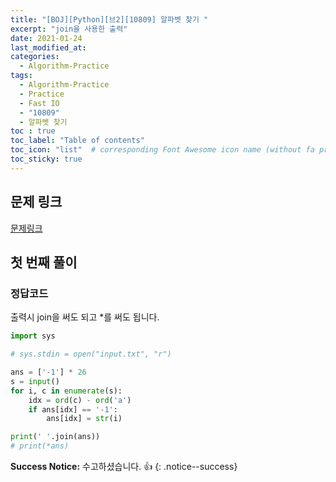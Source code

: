 ```yaml
---
title: "[BOJ][Python][브2][10809] 알파벳 찾기 "
excerpt: "join을 사용한 출력"
date: 2021-01-24
last_modified_at:
categories:
  - Algorithm-Practice
tags:
  - Algorithm-Practice
  - Practice
  - Fast IO
  - "10809"
  - 알파벳 찾기
toc : true
toc_label: "Table of contents"
toc_icon: "list"  # corresponding Font Awesome icon name (without fa prefix)
toc_sticky: true
---
```


## 문제 링크

[문제링크](https://www.acmicpc.net/problem/10809)  

## 첫 번째 풀이

### 정답코드  

출력시 join을 써도 되고 \*를 써도 됩니다.  

```python
import sys

# sys.stdin = open("input.txt", "r")

ans = ['-1'] * 26
s = input()
for i, c in enumerate(s):
    idx = ord(c) - ord('a')
    if ans[idx] == '-1':
        ans[idx] = str(i)

print(' '.join(ans))
# print(*ans)

```

**Success Notice:**
수고하셨습니다. :+1:
{: .notice--success}